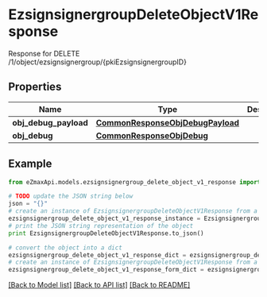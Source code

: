 # EzsignsignergroupDeleteObjectV1Response

Response for DELETE /1/object/ezsignsignergroup/{pkiEzsignsignergroupID}

## Properties

Name | Type | Description | Notes
------------ | ------------- | ------------- | -------------
**obj_debug_payload** | [**CommonResponseObjDebugPayload**](CommonResponseObjDebugPayload.md) |  | 
**obj_debug** | [**CommonResponseObjDebug**](CommonResponseObjDebug.md) |  | [optional] 

## Example

```python
from eZmaxApi.models.ezsignsignergroup_delete_object_v1_response import EzsignsignergroupDeleteObjectV1Response

# TODO update the JSON string below
json = "{}"
# create an instance of EzsignsignergroupDeleteObjectV1Response from a JSON string
ezsignsignergroup_delete_object_v1_response_instance = EzsignsignergroupDeleteObjectV1Response.from_json(json)
# print the JSON string representation of the object
print EzsignsignergroupDeleteObjectV1Response.to_json()

# convert the object into a dict
ezsignsignergroup_delete_object_v1_response_dict = ezsignsignergroup_delete_object_v1_response_instance.to_dict()
# create an instance of EzsignsignergroupDeleteObjectV1Response from a dict
ezsignsignergroup_delete_object_v1_response_form_dict = ezsignsignergroup_delete_object_v1_response.from_dict(ezsignsignergroup_delete_object_v1_response_dict)
```
[[Back to Model list]](../README.md#documentation-for-models) [[Back to API list]](../README.md#documentation-for-api-endpoints) [[Back to README]](../README.md)


